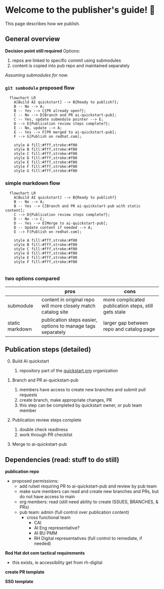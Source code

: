 # Welcome to the publisher's guide! :book: 

This page describes how we publish. 


## General overview

**Decision point still required**
Options:
1. repos are linked to specific commit using submodules 
2. content is copied into pub repo and maintained separately

*Assuming submodules for now.*

### `git sumbodule` proposed flow 

```mermaid
  flowchart LR 
    A[Build AI quickstart] --> B{Ready to publish?};
    B -- No --> A;
    B -- Yes --> C{PR already open?};
    C -- No --> D[Branch and PR ai-quickstart-pub];
    C -- Yes, update submodule pointer --> E;
    D --> E{Publication review steps complete?};
    E -- No, update --> A;
    E -- Yes --> F[PR merged to ai-quickstart-pub];
    F --> G[Publish on redhat.com];

    style A fill:#fff,stroke:#f00
    style B fill:#fff,stroke:#f00
    style C fill:#fff,stroke:#f00
    style D fill:#fff,stroke:#f00
    style E fill:#fff,stroke:#f00
    style F fill:#fff,stroke:#f00
    style G fill:#fff,stroke:#f00
```

### simple markdown flow 

```mermaid
  flowchart LR 
    A[Build AI quickstart] --> B{Ready to publish?}
    B -- No --> A; 
    B -- Yes --> C[Branch and PR ai-quickstart-pub with static content];
    C --> D{Publication review steps complete?};
    D -- No --> C; 
    D -- Yes --> E[Merge to ai-quickstart-pub];
    D -- Update content if needed --> A;
    E --> F[Publish on redhat.com];

    style A fill:#fff,stroke:#f00
    style B fill:#fff,stroke:#f00
    style C fill:#fff,stroke:#f00
    style D fill:#fff,stroke:#f00
    style E fill:#fff,stroke:#f00
    style F fill:#fff,stroke:#f00
    
```
### two options compared 

| | pros | cons |
| --- | --- | --- |
| submodule | content in original repo will more closely match catalog site | more complicated publication steps, still gets stale | 
| static markdown | publication steps easier, options to manage tags separately| larger gap between repo and catalog page |

## Publication steps (detailed) 

0. Build AI quickstart
   1. repository part of the [quickstart org](https://github.com/rh-ai-quickstart) organization 

1. Branch and PR ai-quickstart-pub
   1. members have access to create new branches and submit pull requests
   2. create branch, make appropriate changes, PR
   3. this step can be completed by quickstart owner, or pub team member

2. Publication review steps complete
   1. double check readiness
   2. work through PR checklist

3. Merge to ai-quickstart-pub


## Dependencies (read: stuff to do still)

**publication repo** 
- proposed permissions:
  - add rulset requiring PR to ai-quickstart-pub and review by pub team
  - make sure members can read and create new branches and PRs, but do not have access to main
  - org members: read (still need ability to create ISSUES, BRANCHES, & PRs)
  - pub team: admin (full control over publication content)
	- cross functional team
      - CAI 
	  - AI Eng representative? 
	  - AI BU PMM 
	  - RH Digital representatives (full control to remediate, if needed)

**Red Hat dot com tactical requirements**
- this exists, ie accessibility get from rh-digital
  
**create PR template**

**SSG template**
